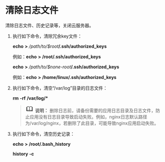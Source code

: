 # 清除日志文件<a name="ims_01_0327"></a>

清除日志文件、历史记录等，关闭云服务器。

1.  执行如下命令，清除冗余key文件：

    **echo** **\>** _/$path/$to/$root_**/.ssh/authorized\_keys**

    例如：**echo** **\>** **/root/.ssh/authorized\_keys**

    **echo** **\>** _/$path/$to/$none-root_**/.ssh/authorized\_keys**

    例如：**echo** **\>** **/home/linux/.ssh/authorized\_keys**


1.  执行如下命令，清空“/var/log”目录的日志文件：

    **rm** **-rf** **/var/log/\***

    >![](public_sys-resources/icon-note.gif) **说明：** 
    >删除日志前，请备份需要的应用日志目录及日志文件，防止应用没有日志目录导致启动失败。例如，nginx日志默认路径为/var/log/nginx，若删除了此目录，可能导致nginx应用启动失败。

2.  执行如下命令，清空历史记录：

    **echo** **\>** **/root/.bash\_history**

    **history** **-c**


